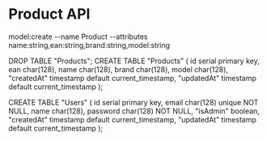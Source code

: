 # Product API

 model:create --name Product --attributes name:string,ean:string,brand:string,model:string

DROP TABLE "Products";
CREATE TABLE "Products" (
  id serial primary key,
  ean char(128),
  name char(128),
  brand char(128),
  model char(128),
  "createdAt" timestamp default current_timestamp,
  "updatedAt" timestamp default current_timestamp
);

CREATE TABLE "Users" (
  id serial primary key,
  email char(128) unique NOT NULL,
  name char(128),
  password char(128) NOT NULL,
  "isAdmin" boolean,
  "createdAt" timestamp default current_timestamp,
  "updatedAt" timestamp default current_timestamp
);
